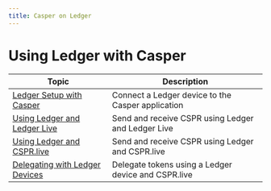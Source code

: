 ```yaml
---
title: Casper on Ledger
---
```


# Using Ledger with Casper

| Topic                                                 | Description                                         |
| ----------------------------------------------------- | --------------------------------------------------- |
| [Ledger Setup with Casper](./ledger-setup.md)         | Connect a Ledger device to the Casper application   |
| [Using Ledger and Ledger Live](./ledger-live.md)      | Send and receive CSPR using Ledger and Ledger Live  |
| [Using Ledger and CSPR.live](./ledger-cspr-live.md)   | Send and receive CSPR using Ledger and CSPR.live    |
| [Delegating with Ledger Devices](./staking-ledger.md) | Delegate tokens using a Ledger device and CSPR.live |

